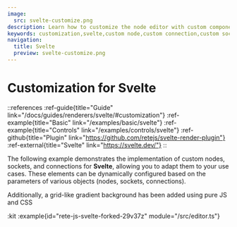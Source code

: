 ```yaml
---
image:
  src: svelte-customize.png
description: Learn how to customize the node editor with custom components using Svelte. This example provides resources to help you create a custom editor that is tailored to your specific needs
keywords: customization,svelte,custom node,custom connection,custom socket
navigation:
  title: Svelte
  preview: svelte-customize.png
---
```


# Customization for Svelte

::references
:ref-guide{title="Guide" link="/docs/guides/renderers/svelte/#customization"}
:ref-example{title="Basic" link="/examples/basic/svelte"}
:ref-example{title="Controls" link="/examples/controls/svelte"}
:ref-github{title="Plugin" link="https://github.com/retejs/svelte-render-plugin"}
:ref-external{title="Svelte" link="https://svelte.dev/"}
::

The following example demonstrates the implementation of custom nodes, sockets, and connections for **Svelte**, allowing you to adapt them to your use cases. These elements can be dynamically configured based on the parameters of various objects (nodes, sockets, connections).

Additionally, a grid-like gradient background has been added using pure JS and CSS

:kit
:example{id="rete-js-svelte-forked-29v37z" module="/src/editor.ts"}
